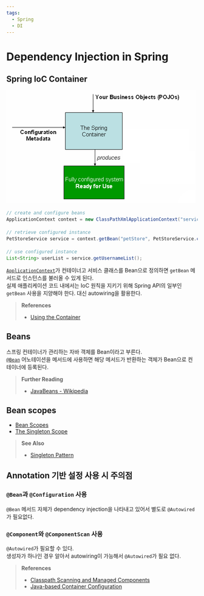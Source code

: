```yaml
---
tags:
  - Spring
  - DI
---
```

# Dependency Injection in Spring

## Spring IoC Container

![Spring IoC Container](../../00%20Meta/02%20Images/container-magic.png)

```java
// create and configure beans
ApplicationContext context = new ClassPathXmlApplicationContext("services.xml", "daos.xml");

// retrieve configured instance
PetStoreService service = context.getBean("petStore", PetStoreService.class);

// use configured instance
List<String> userList = service.getUsernameList();
```

[`ApplicationContext`](https://docs.spring.io/spring-framework/docs/current/javadoc-api/org/springframework/context/ApplicationContext.html)가 컨테이너고 서비스 클래스를 Bean으로 정의하면 `getBean` 메서드로 인스턴스를 불러올 수 있게 된다.  
실제 애플리케이션 코드 내에서는 IoC 원칙을 지키기 위해 Spring API의 일부인 `getBean` 사용을 지양해야 한다. 대신 autowiring을 활용한다.

> **References**
>
> - [Using the Container](https://docs.spring.io/spring-framework/reference/core/beans/basics.html#beans-factory-client)

## Beans

스프링 컨테이너가 관리하는 자바 객체를 Bean이라고 부른다.  
[`@Bean`](https://docs.spring.io/spring-framework/docs/current/javadoc-api/org/springframework/context/annotation/Bean.html) 어노테이션을 메서드에 사용하면 해당 메서드가 반환하는 객체가 Bean으로 컨테이너에 등록된다.

> **Further Reading**
>
> - [JavaBeans - Wikipedia](https://en.wikipedia.org/wiki/JavaBeans)

## Bean scopes

- [Bean Scopes](https://docs.spring.io/spring-framework/reference/core/beans/factory-scopes.html)
- [The Singleton Scope](https://docs.spring.io/spring-framework/reference/core/beans/factory-scopes.html#beans-factory-scopes-singleton)

> **See Also**
>
> - [Singleton Pattern](../19%20Misc/Design%20Patterns.md#singleton-pattern)

## Annotation 기반 설정 사용 시 주의점

### `@Bean`과 `@Configuration` 사용

`@Bean` 메서드 자체가 dependency injection을 나타내고 있어서 별도로 `@Autowired`가 필요없다.

### `@Component`와 `@ComponentScan` 사용

`@Autowired`가 필요할 수 있다.  
생성자가 하나인 경우 알아서 autowiring이 가능해서 `@Autowired`가 필요 없다.

> **References**
>
> - [Classpath Scanning and Managed Components](https://docs.spring.io/spring-framework/reference/core/beans/classpath-scanning.html)
> - [Java-based Container Configuration](https://docs.spring.io/spring-framework/reference/core/beans/java.html)
